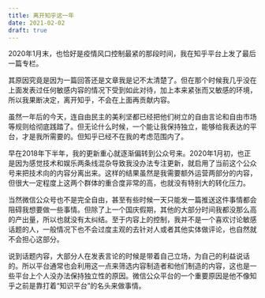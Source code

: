 ```yaml
---
title: 离开知乎这一年
date: 2021-02-02
draft: true
---
```



2020年1月末，也恰好是疫情风口控制最紧的那段时间，我在知乎平台上发了最后一篇专栏。

其原因究竟是因为一篇回答还是文章我是记不太清楚了。但在那个时候我几乎没在上面发表过任何敏感内容的情况下受到如此对待，加上本来紧张而又敏感的环境，所以我果断决定，离开知乎，不会在上面再贡献内容。

虽然一年后的今天，连自由民主的美利坚都已经把他们树立的自由言论和自由市场等规则给彻底践踏了。但无论什么时候，一个能让我保持独立，能够给我表达的平台，才是我所需要的。但知乎已经不在我的考虑范围内了。

早在2018年下半年，我的更新重心就逐渐偏转到公众号来。2020年1月初，也正是因为感觉技术和娱乐两条线混杂导致我没办法专注更新，就启用了当前这个公众号来把技术向的内容分离出来。这样的结果虽然是我需要额外运营两部分的内容，但很大一定程度上这两个群体的重合度非常的高，也就没有特别大的转化压力。

当然微信公众号也不是完全自由，甚至有些时候一天只能发一篇推送这件事情都会阻碍我想要做一些事情。但除了上一个国庆假期，其他的大部分时间我都没那么高的产出量，所以也就没有太纠结。至于内容上的控制，我并不是一个喜欢讨论敏感话题的人，一般情况下也不会过度主观的去针对人或者其他实体做评论，也自然就不会担心这部分。

说到话题内容，大部分人在发表言论的时候是带着自己立场，为自己的利益说话的。所以平台通常也会利用这一点来筛选内容制造者和他们制造的内容，这也是一些平台上个人没办法保持独立性的原因。微信公众平台的一个重要原因是他不像知乎之前是靠打着“知识平台”的名头来做事情。